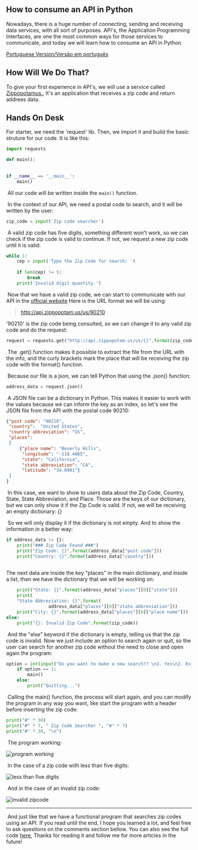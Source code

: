 ## How to consume an API in Python

  
   Nowadays, there is a huge number of connecting, sending and receiving data services, with all sort of purposes. API's, the Application Programming Interfaces, are one the most common ways for those services to communicate, and today we will learn how to consume an API in Python.

[Portuguese Version/Versão em português](https://mph7.hashnode.dev/como-consumir-uma-api-em-python)

## How Will We Do That? 
    
To give your first experience in API's, we will use a service called [Zippopotamus.](https://www.zippopotam.us), It's an application that receives a zip code and return addrees data.
## Hands On Desk 
For starter, we need the 'request' lib. Then, we import it and build the basic struture for our code. It is like this: 

```python
import requests

def main():
    
    
if __name__ == '__main__':
    main()
```

​	All our code will be written inside the `main()` function.

​	In the context of our API, we need a postal code to search, and it will be written by the user:

```python
zip_code = input('Zip code searcher')
```

​	A valid zip code has five digits, something different won't work, so we can check if the zip code is valid to continue. If not, we request a new zip code until it is valid: 

```python
while 1:
	cep = input('Type the Zip Code for search: ')
    
    if len(cep) != 5:
        break
    print('Invalid digit quantity.')
```

​	Now that we have a valid zip code, we can start to communicate with our API in the [official website](https://www.zippopotam.us) 
Here is the URL format we will be using:
> http://api.zippopotam.us/us/90210

'90210' is the zip code being consulted, so we can change it to any valid zip code and do the request:

```python
request = requests.get("http://api.zippopotam.us/us/{}".format(zip_code))
```

​	The .get() function makes it possible to extract the file from the URL with the info, and the curly brackets mark the place that will be receiving the zip code with the format() function. 

​ Because our file is a json, we can tell Python that using the .json() function: 

```python
address_data = request.json()
```

​	A JSON file can be a dictionary in Python. This makes it easier to work with the values because we can inform the key as an index, so let's see the JSON file from the API with the postal code 90210: 

```json
{"post code": "90210",
 "country":  "United States",
 "country abbreviation": "US",
 "places": 
 [
     {"place name": "Beverly Hills", 
      "longitude": "-118.4065", 
      "state": "California", 
      "state abbreviation": "CA", 
      "latitude": "34.0901"}
 ]
}
```

​	In this case, we want to show to users data about the Zip Code, Country, State, State Abbreviation, and Place. Those are the keys of our dictionary, but we can only show it if the Zip Code is valid. If not, we will be receiving an empty dictionary: {}

​	So we will only display it if the dictionary is not empty. And to show the information in a better way: 

```python
if address_data != {}:
	print("### Zip Code Found ###")
    print("Zip Code: {}".format(address_data["post code"]))
    print("Country: {}".format(address_data["country"]))
  
```

The next data are inside the key "places" in the main dictionary, and inside a list, then we have the dictionary that we will be working on: 

```python
	print("State: {}".format(address_data["places"][0]["state"]))
    print(
    "State Abbreviation: {}".format(
                address_data["places"][0]["state abbreviation"]))
    print("City: {}".format(address_data["places"][0]["place name"]))
else:
    print("{}: Invalid Zip Code".format(zip_code))
```

​	And the "else" keyword if the dictionary is empty, telling us that the zip code is invalid. Now we just include an option to search again or quit, so the user can search for another zip code without the need to close and open again the program: 

```python
option = int(input("Do you want to make a new search?? \n1. Yes\n2. Exit\n"))
    if option == 1:
        main()
    else:
        print("Quitting...")
```

​	Calling the main() function, the process will start again, and you can modify the program in any way you want, like start the program with a header before inserting the zip code: 

```python
print("#" * 30)
print("#" * 7, " Zip Code Searcher ", "#" * 7)
print("#" * 30, "\n")
```

​	The program working:

![program working](https://cdn.hashnode.com/res/hashnode/image/upload/v1631827013963/8zl8Xad5o.png)


​	In the case of a zip code with less than five digits:


![less than five digits](https://cdn.hashnode.com/res/hashnode/image/upload/v1631827093849/6CPVXSIrS.png)

​	And in the case of an invalid zip code:


![invalid zipcode](https://cdn.hashnode.com/res/hashnode/image/upload/v1631827143414/fc7upSMwm.png)

------

​	And just like that we have a functional program that searches zip codes using an API. If you read until the end, I hope you learned a lot, and feel free to ask questions on the comments section bellow. You can also see the full code [here](https://github.com/mph7/CEPChecker), Thanks for reading it and follow me for more articles in the future!